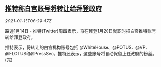 <!--1610693628000-->
[推特称白宫账号将转让给拜登政府](https://cn.reuters.com/article/twitter-wh-ac-biden-0115-idCNKBS29K0MA)
------

<div><i>2021-01-15T06:39:47Z</i></div><p>路透1月14日 - 推特(Twitter)周四表示，将在拜登1月20日就职时把白宫推特账号转给拜登政府。</p><p>推特表示，将转让的白宫机构账号包括 @WhiteHouse、@POTUS、@VP、@FLOTUS和@PressSec。推特还表示，这些账号将自动保留上任政府的粉丝。(完)</p>
